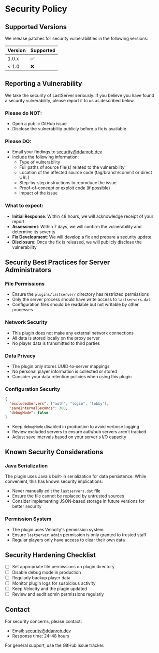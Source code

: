 # Security Policy

## Supported Versions

We release patches for security vulnerabilities in the following versions:

| Version | Supported          |
| ------- | ------------------ |
| 1.0.x   | :white_check_mark: |
| < 1.0   | :x:                |

## Reporting a Vulnerability

We take the security of LastServer seriously. If you believe you have found a security vulnerability, please report it to us as described below.

### Please do NOT:
- Open a public GitHub issue
- Disclose the vulnerability publicly before a fix is available

### Please DO:
- Email your findings to security@ddanrob.dev
- Include the following information:
  - Type of vulnerability
  - Full paths of source file(s) related to the vulnerability
  - Location of the affected source code (tag/branch/commit or direct URL)
  - Step-by-step instructions to reproduce the issue
  - Proof-of-concept or exploit code (if possible)
  - Impact of the issue

### What to expect:
- **Initial Response**: Within 48 hours, we will acknowledge receipt of your report
- **Assessment**: Within 7 days, we will confirm the vulnerability and determine its severity
- **Fix Development**: We will develop a fix and prepare a security update
- **Disclosure**: Once the fix is released, we will publicly disclose the vulnerability

## Security Best Practices for Server Administrators

### File Permissions
- Ensure the `plugins/lastserver/` directory has restricted permissions
- Only the server process should have write access to `lastservers.dat`
- Configuration files should be readable but not writable by other processes

### Network Security
- This plugin does not make any external network connections
- All data is stored locally on the proxy server
- No player data is transmitted to third parties

### Data Privacy
- The plugin only stores UUID-to-server mappings
- No personal player information is collected or stored
- Consider your data retention policies when using this plugin

### Configuration Security
```json
{
  "excludedServers": ["auth", "login", "lobby"],
  "saveIntervalSeconds": 300,
  "debugMode": false
}
```
- Keep `debugMode` disabled in production to avoid verbose logging
- Review excluded servers to ensure auth/hub servers aren't tracked
- Adjust save intervals based on your server's I/O capacity

## Known Security Considerations

### Java Serialization
The plugin uses Java's built-in serialization for data persistence. While convenient, this has known security implications:
- Never manually edit the `lastservers.dat` file
- Ensure the file cannot be replaced by untrusted sources
- Consider implementing JSON-based storage in future versions for better security

### Permission System
- The plugin uses Velocity's permission system
- Ensure `lastserver.admin` permission is only granted to trusted staff
- Regular players only have access to clear their own data

## Security Hardening Checklist

- [ ] Set appropriate file permissions on plugin directory
- [ ] Disable debug mode in production
- [ ] Regularly backup player data
- [ ] Monitor plugin logs for suspicious activity
- [ ] Keep Velocity and the plugin updated
- [ ] Review and audit admin permissions regularly

## Contact

For security concerns, please contact:
- Email: security@ddanrob.dev
- Response time: 24-48 hours

For general support, use the GitHub issue tracker.